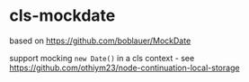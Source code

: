 # cls-mockdate
based on https://github.com/boblauer/MockDate

support mocking `new Date()` in a cls context - see https://github.com/othiym23/node-continuation-local-storage
